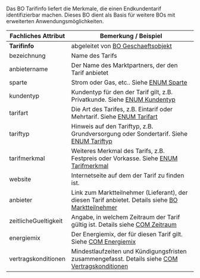 <p>Das BO Tarifinfo liefert die Merkmale, die einen Endkundentarif identifizierbar machen.
    Dieses BO dient als Basis für weitere BOs mit erweiterten Anwendungsmöglichkeiten.
</p>
<table>
    <thead>
    <tr>
        <th>Fachliches Attribut</th>
        <th>Bemerkung / Beispiel</th>
    </tr>
    </thead>
    <tbody>
    <tr>
        <td><strong>Tarifinfo</strong></td>
        <td>
            abgeleitet von <a href="https://www.bo4e.de/dokumentation/geschaeftsobjekte/bo-geschaftsobjekt">BO Geschaeftsobjekt</a>
        </td>
    </tr>
    <tr>
        <td>bezeichnung</td>
        <td>Name des Tarifs</td>
    </tr>
    <tr>
        <td>anbietername</td>
        <td>Der Name des Marktpartners, der den Tarif anbietet</td>
    </tr>
    <tr>
        <td>sparte</td>
        <td>Strom oder Gas, etc.. Siehe <a href="https://www.bo4e.de/dokumentation/enumerations/enum-sparte">ENUM Sparte</a></td>
    </tr>
    <tr>
        <td>kundentyp<a href="https://hh-atlassian.enet.local/confluence/display/BO/ENUM+KundenTyp"></a></td>
        <td>Kundentyp für den der Tarif gilt, z.B. Privatkunde. Siehe <a href="https://www.bo4e.de/dokumentation/enumerations/enum-kundentyp">ENUM Kundentyp</a></td>
    </tr>
    <tr>
        <td>tarifart</td>
        <td>Die Art des Tarifes, z.B. Eintarif oder Mehrtarif. Siehe <a href="https://www.bo4e.de/dokumentation/enumerations/enum-tarifart">ENUM Tarifart</a></td>
    </tr>
    <tr>
        <td>tariftyp</td>
        <td>Hinweis auf den Tariftyp, z.B. Grundversorgung oder Sondertarif. Siehe <a href="https://www.bo4e.de/dokumentation/enumerations/enum-tariftyp">ENUM Tariftyp</a></td>
    </tr>
    <tr>
        <td>tarifmerkmal</td>
        <td>Weiteres Merkmal des Tarifs, z.B. Festpreis oder Vorkasse. Siehe <a href="https://www.bo4e.de/dokumentation/enumerations/enum-tarifmodell">ENUM Tarifmerkmal</a>
        </td>
    </tr>
    <tr>
        <td>website</td>
        <td>Internetseite auf dem der Tarif zu finden ist.</td>
    </tr>
    <tr>
        <td>anbieter</td>
        <td>Link zum Marktteilnehmer (Lieferant), der diesen Tarif anbietet. Details siehe <a href="https://www.bo4e.de/dokumentation/geschaeftsobjekte/bo-marktteilnehmer">BO Marktteilnehmer</a></td>
    </tr>
    <tr>
        <td>zeitlicheGueltigkeit</td>
        <td>Angabe, in welchem Zeitraum der Tarif gültig ist. Details siehe <a href="https://www.bo4e.de/dokumentation/komponenten/com-zeitraum">COM Zeitraum</a></td>
    </tr>
    <tr>
        <td>energiemix</td>
        <td>Der Energiemix, der für diesen Tarif gilt. Siehe <a href="https://www.bo4e.de/dokumentation/komponenten/com-energiemix">COM Energiemix</a></td>
    </tr>
    <tr>
        <td>vertragskonditionen</td>
        <td>Mindestlaufzeiten und Kündigungsfristen zusammengefasst. Details siehe <a href="https://www.bo4e.de/dokumentation/komponenten/com-vertragskonditionen">COM Vertragskonditionen</a></td>
    </tr>
    </tbody>
</table>

